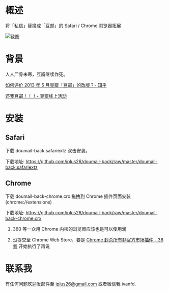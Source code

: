 # 概述

将「私信」替换成「豆邮」的 Safari / Chrome 浏览器拓展

![截图](https://github.com/iplus26/doumail-back/blob/master/Screenshot.png)

# 背景

人人尸骨未寒，豆瓣继续作死。

[如何评价 2013 年 5 月豆瓣「豆邮」的改版？- 知乎](http://www.zhihu.com/question/21123333)

[还我豆邮！！！- 豆瓣线上活动](http://www.douban.com/online/12214968/)

# 安装

## Safari

下载 doumail-back.safariextz 双击安装。

下载地址: https://github.com/iplus26/doumail-back/raw/master/doumail-back.safariextz

## Chrome 

下载 doumail-back-chrome.crx 拖拽到 Chrome 插件页面安装(chrome://extensions)

下载地址: https://github.com/iplus26/doumail-back/raw/master/doumail-back-chrome.crx

1. 360 等一众用 Chrome 内核的浏览器应该也是可以使用滴

2. 没提交至 Chrome Web Store，要是 [Chrome 封杀所有非官方市场插件 - 36氪](http://36kr.com/p/532872.html) 开始执行了再说

# 联系我



有任何问题欢迎发邮件至 iplus26@gmail.com 或者微信我 ivanfd.